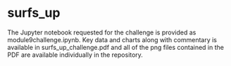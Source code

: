 # surfs_up

The Jupyter notebook requested for the challenge is provided as module9challenge.ipynb.  Key data and charts along with commentary is available in surfs_up_challenge.pdf and all of the png files contained in the PDF are available individually in the repository.